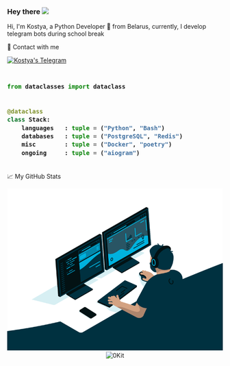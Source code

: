 ### Hey there <img src="https://media.giphy.com/media/hvRJCLFzcasrR4ia7z/giphy.gif" width="25px">


Hi, I'm Kostya, a Python Developer 🚀 from Belarus, currently, I develop telegram bots during school break

👀 Contact with me

<a href="https://t.me/Forzend">
  <img alt="Kostya's Telegram" width="22px" src="https://cdn.jsdelivr.net/npm/simple-icons@v3/icons/telegram.svg" />
</a>

<h3>
    
```python
​
from dataclasses import dataclass


@dataclass
class Stack:
    languages   : tuple = ("Python", "Bash")
    databases   : tuple = ("PostgreSQL", "Redis")
    misc        : tuple = ("Docker", "poetry")
    ongoing     : tuple = ("aiogram")
​
```
</h3>


📈 My GitHub Stats
<div align="center">
  <img max-width="400" src="https://github.com/0Kit/0Kit/blob/main/code.gif" />
  <img src="https://github-readme-stats.vercel.app/api?username=0Kit&show_icons=true&theme=gotham" alt="0Kit" />
</div>
